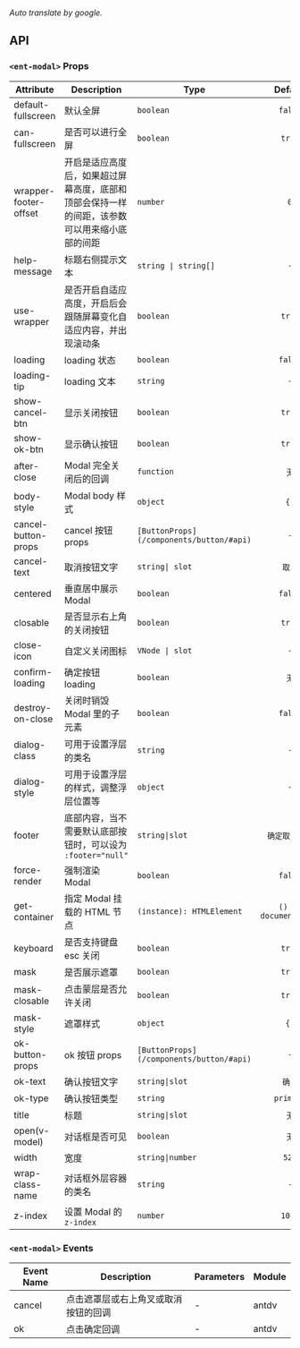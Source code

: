 ```yaml

```

*Auto translate by google.*


## API


### `<ent-modal>` Props

|Attribute|Description|Type|Default|Module|version|
|---|---|---|:---:|---|:---|
|default-fullscreen|默认全屏|`boolean`|`false`|`-`||
|can-fullscreen|是否可以进行全屏|`boolean`|`true`|`-`||
|wrapper-footer-offset|开启是适应高度后，如果超过屏幕高度，底部和顶部会保持一样的间距，该参数可以用来缩小底部的间距|`number`|`0`|`-`||
|help-message|标题右侧提示文本|`string \| string[]`|`-`|`-`||
|use-wrapper|是否开启自适应高度，开启后会跟随屏幕变化自适应内容，并出现滚动条|`boolean`|`true`|`-`||
|loading|loading 状态|`boolean`|`false`|`-`||
|loading-tip|loading 文本|`string`|`-`|`-`||
|show-cancel-btn|显示关闭按钮|`boolean`|`true`|`-`||
|show-ok-btn|显示确认按钮|`boolean`|`true`|`-`||
|after-close|Modal 完全关闭后的回调|`function`|`无`|`antdv`||
|body-style|Modal body 样式|`object`|`{}`|`antdv`||
|cancel-button-props|cancel 按钮 props|`[ButtonProps](/components/button/#api)`|`-`|`antdv`||
|cancel-text|取消按钮文字|`string\| slot`|`取消`|`antdv`||
|centered|垂直居中展示 Modal|`boolean`|``false``|`antdv`||
|closable|是否显示右上角的关闭按钮|`boolean`|`true`|`antdv`||
|close-icon|自定义关闭图标|`VNode \| slot`|`-`|`antdv`||
|confirm-loading|确定按钮 loading|`boolean`|`无`|`antdv`||
|destroy-on-close|关闭时销毁 Modal 里的子元素|`boolean`|`false`|`antdv`||
|dialog-class|可用于设置浮层的类名|`string`|`-`|`antdv`||
|dialog-style|可用于设置浮层的样式，调整浮层位置等|`object`|`-`|`antdv`||
|footer|底部内容，当不需要默认底部按钮时，可以设为 `:footer="null"`|`string\|slot`|`确定取消按钮`|`antdv`||
|force-render|强制渲染 Modal|`boolean`|`false`|`antdv`||
|get-container|指定 Modal 挂载的 HTML 节点|`(instance): HTMLElement`|`() => document.body`|`antdv`||
|keyboard|是否支持键盘 esc 关闭|`boolean`|`true`|`antdv`||
|mask|是否展示遮罩|`boolean`|`true`|`antdv`||
|mask-closable|点击蒙层是否允许关闭|`boolean`|`true`|`antdv`||
|mask-style|遮罩样式|`object`|`{}`|`antdv`||
|ok-button-props|ok 按钮 props|`[ButtonProps](/components/button/#api)`|`-`|`antdv`||
|ok-text|确认按钮文字|`string\|slot`|`确定`|`antdv`||
|ok-type|确认按钮类型|`string`|`primary`|`antdv`||
|title|标题|`string\|slot`|`无`|`antdv`||
|open(v-model)|对话框是否可见|`boolean`|`无`|`antdv`||
|width|宽度|`string\|number`|`520`|`antdv`||
|wrap-class-name|对话框外层容器的类名|`string`|`-`|`antdv`||
|z-index|设置 Modal 的 `z-index`|`number`|`1000`|`antdv`||
### `<ent-modal>` Events

|Event Name|Description|Parameters|Module|
|---|---|---|---|
|cancel|点击遮罩层或右上角叉或取消按钮的回调|-|antdv|
|ok|点击确定回调|-|antdv|



